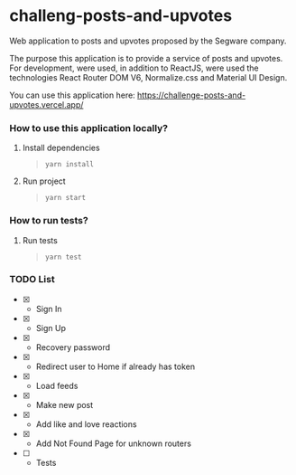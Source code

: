 # challeng-posts-and-upvotes

Web application to posts and upvotes proposed by the Segware company.

The purpose this application is to provide a service of posts and upvotes. For development, were used, in addition to ReactJS, were used the technologies React Router DOM V6, Normalize.css and Material UI Design.

You can use this application here: https://challenge-posts-and-upvotes.vercel.app/

### How to use this application locally?

1. Install dependencies

   > `yarn install`

2. Run project
   > `yarn start`

### How to run tests?

1. Run tests

   > `yarn test`

### TODO List

- [x] - Sign In
- [x] - Sign Up
- [x] - Recovery password
- [x] - Redirect user to Home if already has token
- [x] - Load feeds
- [x] - Make new post
- [x] - Add like and love reactions
- [x] - Add Not Found Page for unknown routers
- [ ] - Tests
